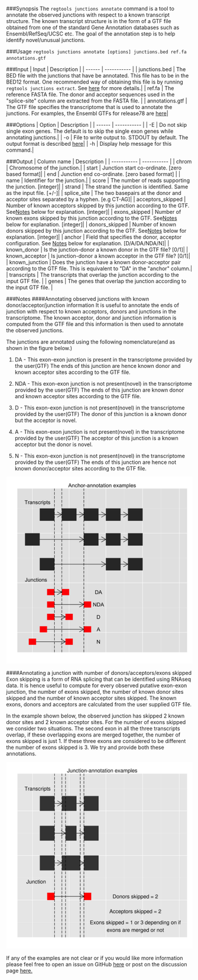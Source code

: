 [junction_annotation]: ../images/junction_annotation_examples.png
[anchor_annotation]: ../images/anchor_examples.png

###Synopsis
The `regtools junctions annotate` command is a tool to annotate the observed junctions with respect to a known
transcript structure. The known transcript structure is in the form of a GTF file obtained from one of the standard
Gene Annotation databases such as Ensembl/RefSeq/UCSC etc. The goal of the annotation step is to help identify novel/unusual junctions.

###Usage
`regtools junctions annotate [options] junctions.bed ref.fa annotations.gtf`

###Input
| Input           | Description |
| ------          | ----------- |
| junctions.bed   | The BED file with the junctions that have be annotated. This file has to be in the BED12 format. One recommended way of obtaining this file is by running `regtools junctions extract`. See [here](junctions-extract.md) for more details.|
| ref.fa          | The reference FASTA file. The donor and acceptor sequences used in the "splice-site" column are extracted from the FASTA file. |
| annotations.gtf | The GTF file specifies the transcriptome that is used to annotate the junctions. For examples, the Ensembl GTFs for release78 are [here](ftp://ftp.ensembl.org/pub/release-78/gtf/)|


###Options
| Option  | Description |
| ------  | ----------- |
| -E      | Do not skip single exon genes. The default is to skip the single exon genes while annotating junctions.|
| -o      | File to write output to. STDOUT by default. The output format is described [here](#output)|
| -h      | Display help message for this command.|

###Output
| Column name       | Description |
| -----------       | ----------- |
| chrom             | Chromosome of the junction.|
| start             | Junction start co-ordinate. [zero based format]|
| end               | Junction end co-ordinate. [zero based format] |
| name              | Identifier for the junction.|
| score             | The number of reads supporting the junction. [integer]|
| strand            | The strand the junction is identified. Same as the input file. [+/-]|
| splice_site       | The two basepairs at the donor and acceptor sites separated by a hyphen. [e.g CT-AG]|
| acceptors_skipped | Number of known acceptors skipped by this junction according to the GTF. See[Notes](#notes) below for explanation. [integer]|
| exons_skipped     | Number of known exons skipped by this junction according to the GTF. See[Notes](#notes) below for explanation. [integer]|
| donors_skipped    | Number of known donors skipped by this junction according to the GTF. See[Notes](#notes) below for explanation. [integer]|
| anchor            | Field that specifies the donor, acceptor configuration. See [Notes](#notes) below for explanation. [D/A/DA/NDA/N]|
| known_donor       | Is the junction-donor a known donor in the GTF file? [0/1]|
| known_acceptor    | Is junction-donor a known acceptor in the GTF file? [0/1]|
| known_junction    | Does the junction have a known donor-acceptor pair according to the GTF file. This is equivalent to "DA" in the "anchor" column.|
| transcripts       | The transcripts that overlap the junction according to the input GTF file. |
| genes             | The genes that overlap the junction according to the input GTF file. |

###Notes
####Annotating observed junctions with known donor/acceptor/junction information
It is useful to annotate the ends of junction with respect to known acceptors,
donors and junctions in the transcriptome. The known acceptor, donor and junction
information is computed from the GTF file and this information is then used to annotate the observed
junctions.

The junctions are annotated using the following nomenclature(and as shown in the figure below.)

1. DA - This exon-exon junction is present in the transcriptome provided by the user(GTF)
The ends of this junction are hence known donor and known acceptor sites according to the GTF file.

2. NDA - This exon-exon junction is not present(novel) in the transcriptome provided by the user(GTF)
The ends of this junction are known donor and known acceptor sites according to the GTF file.

3. D - This exon-exon junction is not present(novel) in the transcriptome provided by the user(GTF)
The donor of this junction is a known donor but the acceptor is novel.

4. A - This exon-exon junction is not present(novel) in the transcriptome provided by the user(GTF)
The acceptor of this junction is a known acceptor but the donor is novel.

5. N - This exon-exon junction is not present(novel) in the transcriptome provided by the user(GTF)
The ends of this junction are hence not known donor/acceptor sites according to the GTF file.


![Anchor-annotation example][anchor_annotation]

####Annotating a junction with number of donors/acceptors/exons skipped
Exon skipping is a form of RNA splicing that can be identified using RNAseq data. It is hence useful
to compute for every observed putative exon-exon junction, the number of exons skipped, the number of
known donor sites skipped and the number of known acceptor sites skipped. The known exons, donors and
acceptors are calculated from the user supplied GTF file.

In the example shown below, the observed junction has skipped 2 known donor sites and 2 known acceptor sites.
For the number of exons skipped we consider two situations. The second exon in all the three transcripts overlap,
if these overlapping exons are merged together, the number of exons skipped is just 1. If these three exons are
considered to be different the number of exons skipped is 3. We try and provide both these annotations.

![Junction-annotation example][junction_annotation]

If any of the examples are not clear or if you would like more information please feel free to open an issue on GitHub [here](https://github.com/griffithlab/regtools)
or post on the discussion page [here.](https://groups.google.com/d/forum/regtools)

